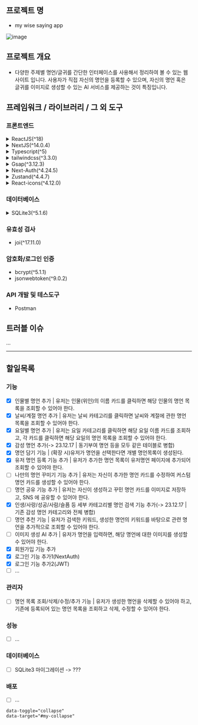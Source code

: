 ## 프로젝트 명

- my wise saying app

![image](https://github.com/youngwan2/wise-saying/assets/107159871/42dedbca-790b-48d9-86db-200db6c21069)

## 프로젝트 개요

- 다양한 주제별 명언/글귀를 간단한 인터페이스를 사용해서 정리하여 볼 수 있는 웹 사이트 입니다. 사용자가 직접 자신의 명언을 등록할 수 있으며, 자신의 명언 혹은 글귀를 이미지로 생성할 수 있는 AI 서비스를 제공하는 것이 특징입니다.

## 프레임워크 / 라이브러리 / 그 외 도구
### 프론트엔드
<details>
<summary>ReactJS(^18)</summary>
</details>
<details>
<summary>NextJS(^14.0.4)</summary>
</details>
<details>
<summary>Typescript(^5)</summary>
</details>
<details>
<summary>tailwindcss(^3.3.0)</summary>
  - 미리 스타일이 정의된 클래스를 기반으로 빠르게 css를 프로젝트에 적용할 수 있으며, 별도로 css 파일 생성 및 선택자 지정이 필요하지 않다는 이점이 매력적으로 다가와 선택하였습니다.
</details>
<details>
<summary>Gsap(^3.12.3)</summary>
  - css 애니메이션에 있어서 성능 최적화가 잘 되어 있고, 사용방법이 간단하다는 이점이 있어서 선택하였습니다. <br>
  - 사용자가 화면에 띄운 로그인, 회원가입, 글작성 창에 있어서 사용성을 높이기 위해 드래그 이벤트를 적용하는 데 활용하였습니다.
</details>
<details>
<summary>Next-Auth(^4.24.5)</summary>
  - 소셜 로그인 인증을 간편하게 실행하기 위한 목적으로 사용하였습니다.
</details>
<details>
<summary>Zustand(^4.4.7)</summary>
  - 복잡한 전역상태가 아닌 단순한 상태의 전역 관리를 목적으로 사용하였습니다. <br>
  - 리덕스와 마찬가지로 불변성을 중요시 하지만, 리덕스는 루트 컴포넌트인 App 을 랩핑하여 전역적으로 스토어를 관리하기 때문에, 상태가 변경되면 관련된 모든 컴포넌트가 리렌더링 되는 문제가 존재하지만, Zustand 의 경우에는 그럴 필요 없이 해당 컴포넌트만 리렌더링 되므로 여러 고민 끝에 선택하게 되었습니다.
</details>
<details>
<summary>React-icons(^4.12.0)</summary>
</details>

### 데이터베이스
<details>
<summary>SQLite3(^5.1.6)</summary>
  - 다른 관계형 데이터베이스에 비해 가볍고, 따로 데이터베이스 서버를 구축하지 않고도 간단한 트렌잭션 처리를 간편하고 쉽게 수행할 수 있다는 이점으로 선택하였습니다. <br>
  - 물론 보안상 좋지 못한 방식이기 때문에, 중요한 정보를 저장하기에는 제약이 따르고, 대규모 트랜잭션 처리에서는 동기적으로 동작하는 특성상 성능상 문제가 발생할 수 있음을 인지하고 있습니다. 그러나 앱의 규모나 확장성, 개발의 목적 등을 염두에 두었을 때 이 보다 적합한 데이터베이스는 없을 것이라 판단하여 선택하였습니다.
</details>

### 유효성 검사
- joi(^17.11.0)

### 암호화/로그인 인증
- bcrypt(^5.1.1)
- jsonwebtoken(^9.0.2)

### API 개발 및 테스도구
- Postman

## 트러블 이슈

...

---

## 할일목록

### 기능
- [x] 인물별 명언 추가 | 유저는 인물(위인)의 이름 카드를 클릭하면 해당 인물의 명언 목록을 조회할 수 있어야 한다.
- [x] 날씨/계절 명언 추가 | 유저는 날씨 카테고리를 클릭하면 날씨와 계절에 관한 명언 목록을 조회할 수 있어야 한다. 
- [x] 요일별 명언 추가 | 유저는 요일 카테고리를 클릭하면 해당 요일 이름 카드를 조회하고, 각 카드를 클릭하면 해당 요일의 명언 목록을 조회할 수 있어야 한다.
- [x] 감성 명언 추가(-> 23.12.17  | 동기부여 명언 등을 모두 같은 테이블로 병합)
- [x] 명언 담기 기능 | (확장 시)유저가 명언을 선택한다면 개별 명언목록이 생성된다.
- [x] 유저 명언 등록 기능 추가 |  유저가 추가한 명언 목록이 유저명언 페이지에 추가되어 조회할 수 있어야 한다.
- [ ] 나만의 명언 꾸미기 기능 추가 | 유저는 자신이 추가한 명언 카드를 수정하여 커스텀 명언 카드를 생성할 수 있어야 한다.
- [ ] 명언 공유 기능 추가 | 유저는 자신이 생성하고 꾸민 명언 카드를 이미지로 저장하고, SNS 에 공유할 수 있어야 한다.
- [x] 인생/사랑/성공/사람/슬픔 등 세부 카테고리별 명언 검색 기능 추가(-> 23.12.17  | 기존 감성 명언 카테고리와 전체 병합)
- [ ] 명언 추천 기능 | 유저가 검색한 키워드, 생성한 명언의 키워드를 바탕으로 관련 명언을 추가적으로 조회할 수 있어야 한다.
- [ ] 이미지 생성 AI 추가 | 유저가 명언을 입력하면, 해당 명언에 대한 이미지를 생성할 수 있어야 한다.
- [x] 회원가입 기능 추가 
- [x] 로그인 기능 추가1(NextAuth)
- [x] 로그인 기능 추가2(JWT)
- [ ] ...

### 관리자
- [ ] 명언 목록 조회/삭제/수정/추가 기능 | 유저가 생성한 명언을 삭제할 수 있어야 하고, 기존에 등록되어 있는 명언 목록을 조회하고 삭제, 수정할 수 있어야 한다.

### 성능
- [ ] ...

### 데이터베이스
- [ ] SQLite3 마이그레이션 -> ???



### 배포
- [ ] ...


``` [내용]
data-toggle="collapse"
data-target="#my-collapse"
```
